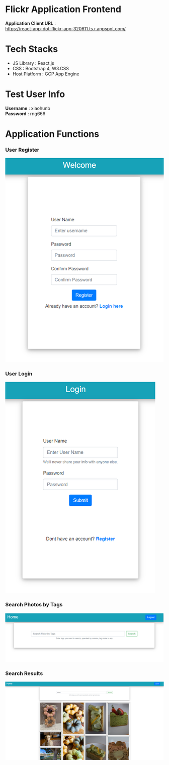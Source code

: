# Flickr Application Frontend
**Application Client URL** :   
https://react-app-dot-flickr-app-320611.ts.r.appspot.com/


# Tech Stacks
- JS Library : React.js
- CSS : Bootstrap 4, W3.CSS
- Host Platform : GCP App Engine

# Test User Info

**Username** : xiaohunb   
**Password** : rng666


# Application Functions
### User Register 
![](assets/register.png)

### User Login
![](assets/login.png)

### Search Photos by Tags
![](assets/search.png)

### Search Results
![](assets/result.png)


